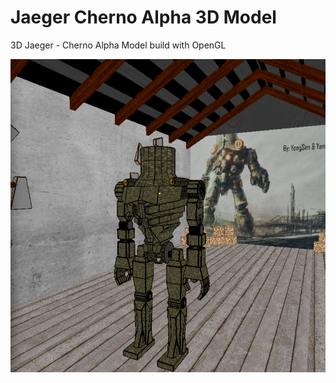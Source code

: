 # Jaeger Cherno Alpha 3D Model
3D Jaeger - Cherno Alpha Model build with OpenGL

![alt text](demo/image-1.png?raw=true)
